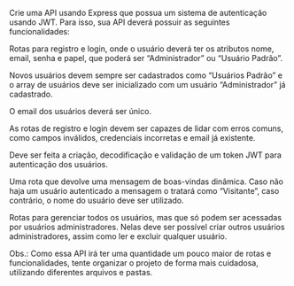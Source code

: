 Crie uma API usando Express que possua um sistema de autenticação usando JWT. Para isso, sua API deverá possuir as seguintes funcionalidades:

Rotas para registro e login, onde o usuário deverá ter os atributos nome, email, senha e papel, que poderá ser “Administrador” ou “Usuário Padrão”.

Novos usuários devem sempre ser cadastrados como “Usuários Padrão” e o array de usuários deve ser inicializado com um usuário “Administrador” já cadastrado.

O email dos usuários deverá ser único.

As rotas de registro e login devem ser capazes de lidar com erros comuns, como campos inválidos, credenciais incorretas e email já existente.

Deve ser feita a criação, decodificação e validação de um token JWT para autenticação dos usuários.

Uma rota que devolve uma mensagem de boas-vindas dinâmica. Caso não haja um usuário autenticado a mensagem o tratará como “Visitante”, caso contrário, o nome do usuário deve ser utilizado.

Rotas para gerenciar todos os usuários, mas que só podem ser acessadas por usuários administradores. Nelas deve ser possível criar outros usuários administradores, assim como ler e excluir qualquer usuário.

Obs.: Como essa API irá ter uma quantidade um pouco maior de rotas e funcionalidades, tente organizar o projeto de forma mais cuidadosa, utilizando diferentes arquivos e pastas.
